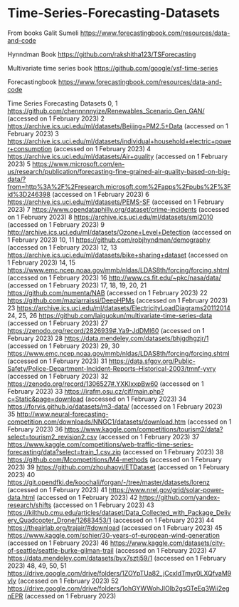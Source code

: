 # Time-Series-Forecasting-Datasets

From books
Galit Sumeli
https://www.forecastingbook.com/resources/data-and-code

Hynndman Book
https://github.com/rakshitha123/TSForecasting

Multivariate time series book
https://github.com/google/vsf-time-series

Forecastingbook 
https://www.forecastingbook.com/resources/data-and-code

Time Series Forecasting Datasets
0, 1	https://github.com/chennnnnyize/Renewables_Scenario_Gen_GAN/ (accessed on 1 February 2023)
2	https://archive.ics.uci.edu/ml/datasets/Beijing+PM2.5+Data (accessed on 1 February 2023)
3	https://archive.ics.uci.edu/ml/datasets/individual+household+electric+power+consumption (accessed on 1 February 2023)
4	https://archive.ics.uci.edu/ml/datasets/Air+quality (accessed on 1 February 2023)
5	https://www.microsoft.com/en-us/research/publication/forecasting-fine-grained-air-quality-based-on-big-data/?from=http%3A%2F%2Fresearch.microsoft.com%2Fapps%2Fpubs%2F%3Fid%3D246398 (accessed on 1 February 2023)
6	https://archive.ics.uci.edu/ml/datasets/PEMS-SF (accessed on 1 February 2023)
7	https://www.opendataphilly.org/dataset/crime-incidents (accessed on 1 February 2023)
8	https://archive.ics.uci.edu/ml/datasets/sml2010 (accessed on 1 February 2023)
9	http://archive.ics.uci.edu/ml/datasets/Ozone+Level+Detection (accessed on 1 February 2023)
10, 11	https://github.com/robjhyndman/demography (accessed on 1 February 2023)
12, 13	https://archive.ics.uci.edu/ml/datasets/bike+sharing+dataset (accessed on 1 February 2023)
14, 15	https://www.emc.ncep.noaa.gov/mmb/nldas/LDAS8th/forcing/forcing.shtml (accessed on 1 February 2023)
16	http://www.cs.fit.edu/~pkc/nasa/data/ (accessed on 1 February 2023)
17, 18, 19, 20, 21	https://github.com/numenta/NAB (accessed on 1 February 2023)
22	https://github.com/maziarraissi/DeepHPMs (accessed on 1 February 2023)
23	https://archive.ics.uci.edu/ml/datasets/ElectricityLoadDiagrams20112014
24, 25, 26	https://github.com/laiguokun/multivariate-time-series-data (accessed on 1 February 2023)
27	https://zenodo.org/record/2826939#.Ya9-JdDMI60 (accessed on 1 February 2023)
28	https://data.mendeley.com/datasets/bhjgdhgzjr/1 (accessed on 1 February 2023)
29, 30	https://www.emc.ncep.noaa.gov/mmb/nldas/LDAS8th/forcing/forcing.shtml (accessed on 1 February 2023)
31	https://data.sfgov.org/Public-Safety/Police-Department-Incident-Reports–Historical-2003/tmnf-yvry (accessed on 1 February 2023)
32	https://zenodo.org/record/1306527#.YXKIxxpBw60 (accessed on 1 February 2023)
33	https://irafm.osu.cz/cif/main.php?c=Static&page=download (accessed on 1 February 2023)
34	https://forvis.github.io/datasets/m3-data/ (accessed on 1 February 2023)
35	http://www.neural-forecasting-competition.com/downloads/NNGC1/datasets/download.htm (accessed on 1 February 2023)
36	https://www.kaggle.com/competitions/tourism2/data?select=tourism2_revision2.csv (accessed on 1 February 2023)
37	https://www.kaggle.com/competitions/web-traffic-time-series-forecasting/data?select=train_1.csv.zip (accessed on 1 February 2023)
38	https://github.com/Mcompetitions/M4-methods (accessed on 1 February 2023)
39	https://github.com/zhouhaoyi/ETDataset (accessed on 1 February 2023)
40	https://git.opendfki.de/koochali/forgan/-/tree/master/datasets/lorenz (accessed on 1 February 2023)
41	https://www.nrel.gov/grid/solar-power-data.html (accessed on 1 February 2023)
42	https://github.com/yandex-research/shifts (accessed on 1 February 2023)
43	https://kilthub.cmu.edu/articles/dataset/Data_Collected_with_Package_Delivery_Quadcopter_Drone/12683453/1 (accessed on 1 February 2023)
44	https://theairlab.org/trajair/#download (accessed on 1 February 2023)
45	https://www.kaggle.com/sohier/30-years-of-european-wind-generation (accessed on 1 February 2023)
46	https://www.kaggle.com/datasets/city-of-seattle/seattle-burke-gilman-trail (accessed on 1 February 2023)
47	https://data.mendeley.com/datasets/byx7sztj59/1 (accessed on 1 February 2023)
48, 49, 50, 51	https://drive.google.com/drive/folders/1ZOYpTUa82_jCcxIdTmyr0LXQfvaM9vIy (accessed on 1 February 2023)
52	https://drive.google.com/drive/folders/1ohGYWWohJlOlb2gsGTeEq3Wii2egnEPR (accessed on 1 February 2023)
